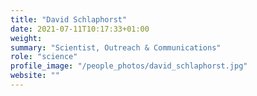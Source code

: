 ```yaml
---
title: "David Schlaphorst"
date: 2021-07-11T10:17:33+01:00
weight: 
summary: "Scientist, Outreach & Communications"
role: "science"
profile_image: "/people_photos/david_schlaphorst.jpg"
website: ""
---
```

